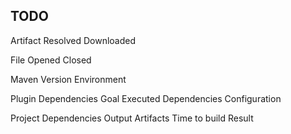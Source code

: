 TODO
-----------

Artifact
    Resolved
    Downloaded

File
    Opened
    Closed

Maven
    Version
    Environment

Plugin
    Dependencies
        Goal Executed
            Dependencies
            Configuration

Project
    Dependencies
    Output Artifacts
    Time to build
    Result